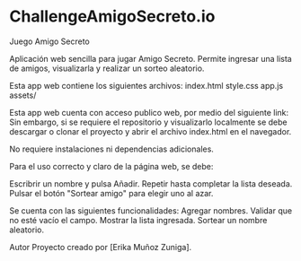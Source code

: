 # ChallengeAmigoSecreto.io
Juego Amigo Secreto

Aplicación web sencilla para jugar Amigo Secreto. Permite ingresar una lista de amigos, visualizarla y realizar un sorteo aleatorio.

Esta app web contiene los siguientes archivos:
index.html
style.css
app.js
assets/


Esta app web cuenta con acceso publico web, por medio del siguiente link:
Sin embargo, si se requiere el repositorio y visualizarlo localmente se debe descargar o clonar el proyecto y abrir el archivo index.html en el navegador.


No requiere instalaciones ni dependencias adicionales.


Para el uso correcto y claro de la página web, se debe:

Escribrir un nombre y pulsa Añadir.
Repetir hasta completar la lista deseada.
Pulsar el botón "Sortear amigo" para elegir uno al azar.


Se cuenta con las siguientes funcionalidades:
Agregar nombres.
Validar que no esté vacío el campo.
Mostrar la lista ingresada.
Sortear un nombre aleatorio.

Autor
Proyecto creado por [Erika Muñoz Zuniga].
